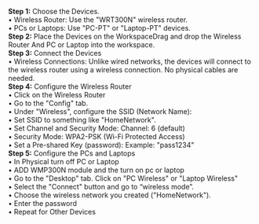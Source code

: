 **Step 1:** Choose the Devices.<br>
  • Wireless Router: Use the "WRT300N" wireless router.<br>
  • PCs or Laptops: Use "PC-PT" or "Laptop-PT" devices.<br>
**Step 2:** Place the Devices on the WorkspaceDrag and drop the Wireless Router And PC or Laptop into the workspace.<br>
**Step 3:** Connect the Devices<br>
  • Wireless Connections: Unlike wired networks, the devices will connect to the wireless router using a wireless connection. No physical cables are needed.<br>
**Step 4:** Configure the Wireless Router<br>
  • Click on the Wireless Router<br>
  • Go to the "Config" tab.<br>
  • Under "Wireless", configure the SSID (Network Name):<br>
  • Set SSID to something like "HomeNetwork".<br>
  • Set Channel and Security Mode: Channel: 6 (default)<br>
  • Security Mode: WPA2-PSK (Wi-Fi Protected Access)<br>
  • Set a Pre-shared Key (password): Example: "pass1234"<br>
**Step 5:** Configure the PCs and Laptops<br>
  • In Physical turn off PC or Laptop<br>
  • ADD WMP300N module and the turn on pc or laptop<br>
  • Go to the "Desktop" tab. Click on "PC Wireless" or "Laptop Wireless"<br>
  • Select the "Connect" button and go to “wireless mode”.<br>
  • Choose the wireless network you created ("HomeNetwork").<br>
  • Enter the password<br>
  • Repeat for Other Devices
